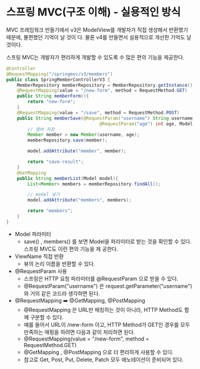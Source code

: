 
# 스프링 MVC(구조 이해) - 실용적인 방식

MVC 프레임워크 만들기에서 v3은 ModelView를 개발자가 직접 생성해서 반환했기 때문에, 불편했던 기억이 날 것이
다. 물론 v4를 만들면서 실용적으로 개선한 기억도 날 것이다.

스프링 MVC는 개발자가 편리하게 개발할 수 있도록 수 많은 편의 기능을 제공한다.

```java
@Controller
@RequestMapping("/springmvc/v3/members")
public class SpringMemberControllerV3 {
    MemberRepository memberRepository = MemberRepository.getInstance();
    @RequestMapping(value = "/new-form", method = RequestMethod.GET)
    public String memberForm(){
        return "new-form";
    }
    @RequestMapping(value = "/save", method = RequestMethod.POST)
    public String memberSave(@RequestParam("username") String username,
                                   @RequestParam("age") int age, Model model){
        // 멤버 저장
        Member member = new Member(username, age);
        memberRepository.save(member);

        model.addAttribute("member", member);

        return "save-result";
    }
    @GetMapping
    public String memberList(Model model){
        List<Member> members = memberRepository.findAll();

        // model 넣기
        model.addAttribute("members", members);

        return "members";
    }
}
```
- Model 파라미터
  - save() , members() 를 보면 Model을 파라미터로 받는 것을 확인할 수 있다. 스프링 MVC도 이런 편의 기능을 제
    공한다.
- ViewName 직접 반환
  - 뷰의 논리 이름을 반환할 수 있다.
- @RequestParam 사용
  - 스프링은 HTTP 요청 파라미터를 @RequestParam 으로 받을 수 있다.
  - @RequestParam("username") 은 request.getParameter("username") 와 거의 같은 코드라 생각하면
    된다.
- @RequestMapping ➡️ @GetMapping, @PostMapping
  - @RequestMapping 은 URL만 매칭하는 것이 아니라, HTTP Method도 함께 구분할 수 있다.
  - 예를 들어서 URL이 /new-form 이고, HTTP Method가 GET인 경우를 모두 만족하는 매핑을 하려면 다음과 같이
    처리하면 된다.
  - @RequestMapping(value = "/new-form", method = RequestMethod.GET)
  - @GetMapping , @PostMapping 으로 더 편리하게 사용할 수 있다.
  - 참고로 Get, Post, Put, Delete, Patch 모두 애노테이션이 준비되어 있다.